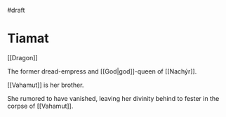 #draft
# Tiamat

[[Dragon]]

The former dread-empress and [[God|god]]-queen of [[Nachýr]].

[[Vahamut]] is her brother.

She rumored to have vanished, leaving her divinity behind to fester in the corpse of [[Vahamut]].